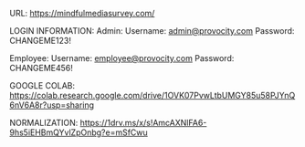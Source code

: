 URL:
https://mindfulmediasurvey.com/ 

LOGIN INFORMATION:
Admin:
Username: admin@provocity.com
Password: CHANGEME123!


Employee:
Username: employee@provocity.com
Password: CHANGEME456!

GOOGLE COLAB:
https://colab.research.google.com/drive/1OVK07PvwLtbUMGY85u58PJYnQ6nV6A8r?usp=sharing

NORMALIZATION:
https://1drv.ms/x/s!AmcAXNlFA6-9hs5iEHBmQYvlZpOnbg?e=mSfCwu
